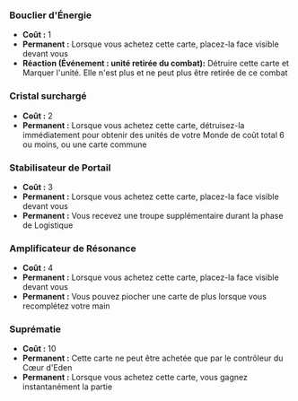 ### Bouclier d'Énergie
- **Coût :** 1
- **Permanent :** Lorsque vous achetez cette carte, placez-la face visible devant vous
- **Réaction (Événement : unité retirée du combat):**
    Détruire cette carte et Marquer l'unité. Elle n'est plus et ne peut plus être retirée de ce combat


### Cristal surchargé
- **Coût :** 2
- **Permanent :** Lorsque vous achetez cette carte, détruisez-la immédiatement pour obtenir des unités de votre Monde de coût total 6 ou moins, ou une carte commune


### Stabilisateur de Portail
- **Coût :** 3
- **Permanent :** Lorsque vous achetez cette carte, placez-la face visible devant vous
- **Permanent :** Vous recevez une troupe supplémentaire durant la phase de Logistique


### Amplificateur de Résonance
- **Coût :** 4
- **Permanent :** Lorsque vous achetez cette carte, placez-la face visible devant vous
- **Permanent :** Vous pouvez piocher une carte de plus lorsque vous recomplétez votre main


### Suprématie
- **Coût :** 10
- **Permanent :** Cette carte ne peut être achetée que par le contrôleur du Cœur d'Eden
- **Permanent :** Lorsque vous achetez cette carte, vous gagnez instantanément la partie
